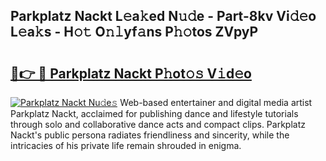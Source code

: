 ## Parkplatz Nackt L𝚎a𝚔ed N𝚞𝚍e - Part-8kv Vi𝚍𝚎o L𝚎a𝚔s - H𝚘𝚝 O𝚗𝚕yf𝚊ns P𝚑𝚘tos ZVpyP

# <h2><a href="http://kf2da03.oniu.top/?m=Parkplatz+Nackt">🔗👉 🔴 Parkplatz Nackt P𝚑ot𝚘𝚜 V𝚒d𝚎o</a></h2>

[![Parkplatz Nackt Nu𝚍e𝚜](https://i.imgur.com/0qMVB7G.gif)](http://kf2da03.oniu.top/?m=Parkplatz+Nackt)
Web-based entertainer and digital media artist Parkplatz Nackt, acclaimed for publishing dance and lifestyle tutorials through solo and collaborative dance acts and compact clips. Parkplatz Nackt's public persona radiates friendliness and sincerity, while the intricacies of his private life remain shrouded in enigma.  
